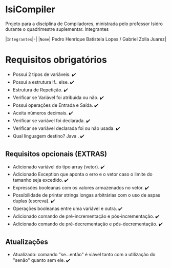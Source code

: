 # IsiCompiler

Projeto para a disciplina de Compiladores, ministrada pelo professor Isidro durante o quadrimestre suplementar.
Integrantes

|`Integrantes`|-|
|`Nome`| Pedro Henrique Batistela Lopes / Gabriel Zolla Juarez|


# Requisitos obrigatórios
- Possui 2 tipos de variáveis.  :heavy_check_mark:
- Possui a estrutura If.. else.  :heavy_check_mark:
- Estrutura de Repetição.  :heavy_check_mark:
- Verificar se Variável foi atribuída ou não.  :heavy_check_mark:
- Possui operações de Entrada e Saída.  :heavy_check_mark:
- Aceita números decimais.  :heavy_check_mark:
- Verificar se variável foi declarada.  :heavy_check_mark:
- Verificar se variável declarada foi ou não usada.  :heavy_check_mark:
- Qual linguagem destino? Java . :heavy_check_mark:

## Requisitos opcionais (EXTRAS)

- Adicionado variável do tipo array (vetor). :heavy_check_mark:
- Adicionado Exception que aponta o erro e o vetor caso o limite do tamanho seja excedido. :heavy_check_mark:
- Expressões booleanas com os valores armazenados no vetor. :heavy_check_mark:
- Possibilidade de printar strings longas arbitrárias com o uso de aspas duplas (escreva). :heavy_check_mark:
- Operações booleanas entre uma variável e outra. :heavy_check_mark:
- Adicionado comando de pré-incrementação e pós-incrementação. :heavy_check_mark:
- Adicionado comando de pré-decrementação e pós-decrementação. :heavy_check_mark:

## Atualizações
- Atualizado: comando "se...então" é viável tanto com a utilização do "senão" quanto sem ele. :heavy_check_mark:


